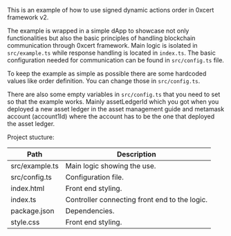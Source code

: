 This is an example of how to use signed dynamic actions order in 0xcert framework v2.

The example is wrapped in a simple dApp to showcase not only functionalities but also the basic principles of handling blockchain communication through 0xcert framework. Main logic is isolated in `src/example.ts` while response handling is located in `index.ts`. The basic configuration needed for communication can be found in `src/config.ts` file.

To keep the example as simple as possible there are some hardcoded values like order definition. You can change those in `src/config.ts`.

There are also some empty variables in `src/config.ts` that you need to set so that the example works. Mainly assetLedgerId which you got when you deployed a new asset ledger in the asset management guide and metamask account (account1Id) where the account has to be the one that deployed the asset ledger.

Project stucture:

| Path           | Description                                   |
| -------------- | --------------------------------------------- |
| src/example.ts | Main logic showing the use.                   |
| src/config.ts  | Configuration file.                           |
| index.html     | Front end styling.                            |
| index.ts       | Controller connecting front end to the logic. |
| package.json   | Dependencies.                                 |
| style.css      | Front end styling.                            |

